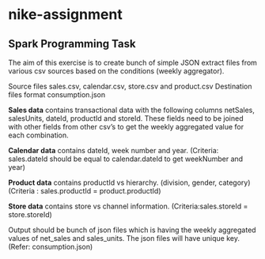 # nike-assignment

## Spark Programming Task

The aim of this exercise is to create bunch of simple JSON extract files from various csv sources based on the conditions (weekly aggregator).

Source files sales.csv, calendar.csv, store.csv and product.csv
Destination files format consumption.json

**Sales data** contains transactional data with the following columns netSales, salesUnits, dateId, productId and storeId. These fields need to be joined with other fields from other csv’s to get the weekly aggregated value for each combination.

**Calendar data** contains dateId, week number and year. (Criteria: sales.dateId should be equal to calendar.dateId to get weekNumber and year) 

**Product data** contains productId vs hierarchy. (division, gender, category) (Criteria : sales.productId = product.productId)

**Store data** contains store vs channel information. (Criteria:sales.storeId = store.storeId)

Output should be bunch of json files which is having the weekly aggregated values of net_sales and sales_units. The json files will have unique key. (Refer: consumption.json) 
